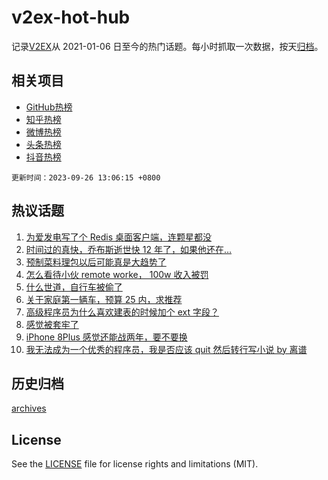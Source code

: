 # v2ex-hot-hub

 记录[V2EX](https://www.v2ex.com/)从 2021-01-06 日至今的热门话题。每小时抓取一次数据，按天[归档](archives)。
 
 ## 相关项目

- [GitHub热榜](https://github.com/snaildev/github-hot-hub)
- [知乎热榜](https://github.com/snaildev/zhihu-hot-hub)
- [微博热榜](https://github.com/snaildev/weibo-hot-hub)
- [头条热榜](https://github.com/snaildev/toutiao-hot-hub)
- [抖音热榜](https://github.com/snaildev/douyin-hot-hub)


 `更新时间：2023-09-26 13:06:15 +0800`

## 热议话题

1. [为爱发电写了个 Redis 桌面客户端，连颗星都没](https://www.v2ex.com/t/976991)
1. [时间过的真快，乔布斯逝世快 12 年了，如果他还在…](https://www.v2ex.com/t/976938)
1. [预制菜料理包以后可能真是大趋势了](https://www.v2ex.com/t/977158)
1. [怎么看待小伙 remote worke， 100w 收入被罚](https://www.v2ex.com/t/977147)
1. [什么世道，自行车被偷了](https://www.v2ex.com/t/977006)
1. [关于家庭第一辆车，预算 25 内，求推荐](https://www.v2ex.com/t/976919)
1. [高级程序员为什么喜欢建表的时候加个 ext 字段？](https://www.v2ex.com/t/976972)
1. [感觉被套牢了](https://www.v2ex.com/t/977054)
1. [iPhone 8Plus 感觉还能战两年，要不要换](https://www.v2ex.com/t/977133)
1. [我无法成为一个优秀的程序员，我是否应该 quit 然后转行写小说 by 离谱](https://www.v2ex.com/t/977166)

## 历史归档

[archives](archives)

## License

See the [LICENSE](LICENSE) file for license rights and limitations (MIT).
